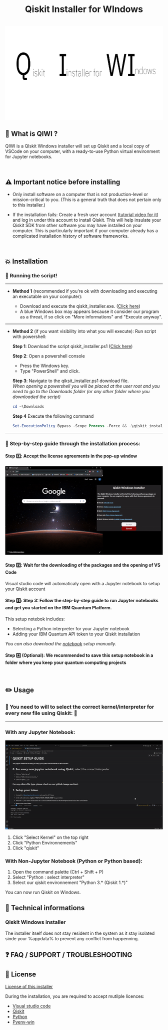 <div align="center">
  <h1 align="center">Qiskit Installer for WIndows</h1>
</div>

<div align="center">

  <!-- PROJECT LOGO -->
  <br />
    
  <img alt="QiskitWindowslogo" src="ressources/assets/Logo.svg" width="700" height="300">
    
  <br />
</div>

##  📍 What is QIWI ?

QIWI is a QIskit Windows installer will set up Qiskit and a local copy of VSCode on your computer, with a ready-to-use Python virtual environment for Jupyter notebooks.

<br />

## ⚠️ Important notice before installing  

- Only install software on a computer that is not production-level or mission-critical to you. (This is a general truth that does not pertain only to this installer.)

- If the installation fails: Create a fresh user account ([tutorial video for it](https://www.youtube.com/watch?v=LpPZ1oBjsnM)) and log in under this account to install Qiskit. This will help insulate your Qiskit SDK from other software you may have installed on your computer. This is particularly important if your computer already has a complicated installation history of software frameworks.

<br />


## 💥 Installation

### 🏃 Running the script!   

---

- **Method 1** (recommended if you're ok with downloading and executing an executable on your computer):

  - Download and execute the qiskit_installer.exe. ([Click here](https://github.com/ket-q/qiskit_windows_installer_pub/raw/refs/heads/main/qiskit_installer.exe))
  - A blue Windows box may appears because it consider our program as a threat, if so click on "More informations" and "Execute anyway".


---
  
- **Method 2** (if you want visibility into what you will execute): Run script with powershell:

  **Step 1**: Download the script qiskit_installer.ps1 ([Click here](https://raw.githubusercontent.com/ket-q/qiskit_windows_installer_pub/refs/heads/main/qiskit_installer.ps1))
  
  **Step 2**: Open a powershell console
  - Press the Windows key.
  - Type "PowerShell" and click.  

  **Step 3**: Navigate to the qiksit_installer.ps1 download file.\
*When opening a powershell you will be placed at the user root and you need to go to the Downloads folder (or any other folder where you downloaded the script)*
  
  ```powershell
  cd ~\Downloads
  ```
  **Step 4** Execute the following command 
  ```powershell
  Set-ExecutionPolicy Bypass -Scope Process -Force && .\qiskit_installer.ps1
  ```

---


### 🚶 Step-by-step guide through the installation process: 

#### Step 1️⃣: Accept the license agreements in the pop-up window

![GIF aceppting licenses](https://github.com/ket-q/qiskit_windows_installer_pub/blob/main/ressources/assets/accepting.gif)


#### Step 2️⃣: Wait for the downloading of the packages and the opening of VS Code

Visual studio code will automaticaly open with a Jupyter notebook to setup your Qiskit account

#### Step 3️⃣: Step 3: Follow the step-by-step guide to run Jupyter notebooks and get you started on the IBM Quantum Platform. 

This setup notebok includes:
- Selecting a Python interpreter for your Jupyter notebook
- Adding your IBM Quantum API token to your Qiskit installation 


*You can also download the [notebook](https://raw.githubusercontent.com/ket-q/qiskit_windows_installer_pub/refs/heads/main/notebooks/IBM_account_setup.ipynb) setup manually.*

#### Step 4️⃣ (Optional): We recommended to save this setup notebook in a folder where you keep your quantum computing projects

<br />


## ✏️ Usage 

### 🚩 You need to will to select the correct kernel/interpreter for every new file using Qiskit:  🚩 

---

### With any Jupyter Notebook:

![GIF select kernel](https://github.com/ket-q/qiskit_windows_installer_pub/blob/main/ressources/assets/select.gif)

1. Click "Select Kernel" on the top right
2. Click "Python Environnements"
3. Click "qiskit"

### With Non-Jupyter Notebook (Python or Python based):

1. Open the command palette (Ctrl + Shift + P)
2. Select "Python : select interpreter"
3. Select our qiskit environnement "Python 3.* (Qiskit 1.*)"

You can now run Qiskit on Windows.


## 🔌 Technical informations 


### Qiskit Windows installer

The installer itself does not stay resident in the system as it stay isolated sinde your %appdata% to prevent any conflict from happenning.



## ❓ FAQ / SUPPORT / TROUBLESHOOTING




## 📜 License

[License of this installer](https://github.com/ket-q/qiskit_windows_installer_pub/blob/main/LICENSE)

During the installation, you are required to accept mutilple licences:
- [Visual studio code](https://code.visualstudio.com/license)
- [Qiskit](https://github.com/Qiskit/qiskit/blob/main/LICENSE.txt)
- [Python](https://docs.python.org/3/license.html#terms-and-conditions-for-accessing-or-otherwise-using-python)
- [Pyenv-win](https://pyenv-win.github.io/pyenv-win/#license-and-copyright)


